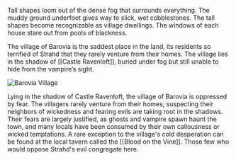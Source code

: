 Tall shapes loom out of the dense fog that surrounds everything. The muddy ground underfoot gives way to slick, wet cobblestones. The tall shapes become recognizable as village dwellings. The windows of each house stare out from pools of blackness.

The village of Barovia is the saddest place in the land, its residents so terrified of Strahd that they rarely venture from their homes. The village lies in the shadow of [[Castle Ravenloft]], buried under fog but still unable to hide from the vampire’s sight.

![Barovia Village](https://cdn.discordapp.com/attachments/905615329709936640/905617291767599164/Barovia.jpg?ex=660df6d3&is=65fb81d3&hm=4f6758ccae20867631d421d736daf6c3f8300cd9512f287403d24721b1e6cf24&)

Lying in the shadow of Castle Ravenloft, the village of Barovia is oppressed by fear. The villagers rarely venture from their homes, suspecting their neighbors of wickedness and fearing evils are taking root in the shadows. Their fears are largely justified, as ghosts and vampire spawn haunt the town, and many locals have been consumed by their own callousness or wicked temptations. A rare exception to the village's cold desperation can be found at the local tavern called the [[Blood on the Vine]]. Those few who would oppose Strahd's evil congregate here.